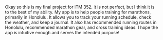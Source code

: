Okay so this is my final project for ITM 352. It is not perfect, but I think it is to the best of my ability. My app is to help people training for marathons, primarily in Honolulu. It allows you to track your running schedule, check the weather, and keep a journal. It also has recommended running routes in Honolulu, recommended marathon gear, and cross training ideas. I hope the app is intuitive enough and serves the intended purpose!